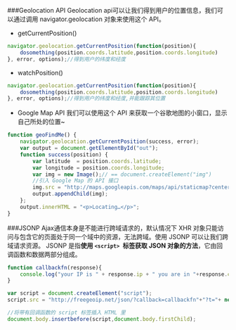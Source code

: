 ###Geolocation API
Geolocation api可以让我们得到用户的位置信息，我们可以通过调用 navigator.geolocation 对象来使用这个 API。

- getCurrentPosition()

```javascript
navigator.geolocation.getCurrentPosition(function(position){
    dosomething(position.coords.latitude,position.coords.longitude)
}, error, options);//得到用户的纬度和经度
```
- watchPosition()

```javascript
navigator.geolocation.getCurrentPosition(function(position){
    dosomething(position.coords.latitude,position.coords.longitude)
}, error, options);//得到用户的纬度和经度,并能跟踪其位置
```

- Google Map API
我们可以使用这个 API 来获取一个谷歌地图的小窗口，显示自己所处的位置~
```javascript
function geoFindMe() {
    navigator.geolocation.getCurrentPosition(success, error);
    var output = document.getElementById("out");
    function success(position) {
        var latitude  = position.coords.latitude;
        var longitude = position.coords.longitude;
        var img = new Image();// == document.createElement("img")
        //引入 Google Map 的 API 接口
        img.src = "http://maps.googleapis.com/maps/api/staticmap?center=" + latitude + "," + longitude + "&zoom=13&size=300x300&sensor=false";
        output.appendChild(img);
    };
    output.innerHTML = "<p>Locating…</p>";
}
```

###JSONP
Ajax通信本身是不能进行跨域请求的，默认情况下 XHR 对象只能访问与包含它的页面处于同一个域中的资源，无法跨域。使用 JSONP 可以让我们跨域请求资源。
JSONP 是指**使用 `<script> `标签获取 JSON 对象的方法**，它由回调函数和数据两部分组成。

```javascript
function callbackfn(response){
    console.log("your IP is " + response.ip + " you are in "+response.city + response.region_name);
}

var script = document.createElement("script");
script.src = "http://freegeoip.net/json/?callback=callbackfn"+"?t="+ new Date().getTime()";

//将带有回调函数的 script 标签插入 HTML 里
document.body.insertbefore(script,document.body.firstChild);
```
